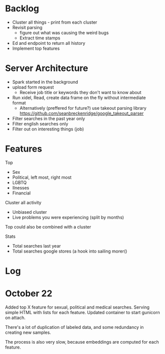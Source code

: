 # Backlog

- Cluster all things - print from each cluster
- Revisit parsing
  - figure out what was causing the weird bugs
  - Extract time stamps
- Ed and endpoint to return all history
- Implement top features

# Server Architecture

- Spark started in the background
- upload form request
  - Receive job title or keywords they don't want to know about
- Run xidel, Read, create data frame on the fly without intermediate format
  - Alternatively (preffered for future?) use takeout parsing library https://github.com/seanbreckenridge/google_takeout_parser
- Filter searches in the past year only
- Filter english searches only
- Filter out on interesting things (job)

# Features

Top

- Sex
- Political, left most, right most
- LGBTQ
- Ilnesses
- Financial

Cluster all activity

- Unbiased cluster
- Live problems you were experiencing (split by months)

Top could also be combined with a cluster

Stats

- Total searches last year
- Total searches google stores (a hook into sailing morer()

# Log

# October 22

Added top X feature for sexual, political and medical searches.
Serving simple HTML with lists for each feature.
Updated container to start gunicorn on attach.

There's a lot of duplication of labeled data, and some redundancy in creating new samples.

The process is also very slow, because embeddings are computed for each feature.
